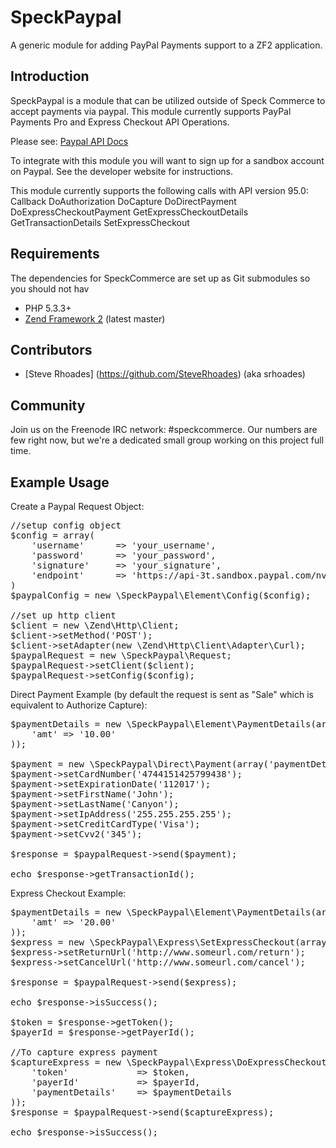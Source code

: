 SpeckPaypal
===========

A generic module for adding PayPal Payments support to a ZF2 application.


Introduction
------------

SpeckPaypal is a module that can be utilized outside of Speck Commerce to accept payments via paypal.
This module currently supports PayPal Payments Pro and Express Checkout API Operations.

Please see: [Paypal API Docs](https://cms.paypal.com/us/cgi-bin/?cmd=_render-content&content_ID=developer/howto_api_reference)

To integrate with this module you will want to sign up for a sandbox account on Paypal. See the developer website for instructions.

This module currently supports the following calls with API version 95.0:
Callback
DoAuthorization
DoCapture
DoDirectPayment
DoExpressCheckoutPayment
GetExpressCheckoutDetails
GetTransactionDetails
SetExpressCheckout

Requirements
------------

The dependencies for SpeckCommerce are set up as Git submodules so you should not hav

* PHP 5.3.3+
* [Zend Framework 2](https://github.com/zendframework/zf2) (latest master)


Contributors
------------

* [Steve Rhoades] (https://github.com/SteveRhoades) (aka srhoades)


Community
---------

Join us on the Freenode IRC network: #speckcommerce. Our numbers are few right
now, but we're a dedicated small group working on this project full time.


Example Usage
-------------

Create a Paypal Request Object:
<pre>
//setup config object
$config = array(
    'username'      => 'your_username',
    'password'      => 'your_password',
    'signature'     => 'your_signature',
    'endpoint'      => 'https://api-3t.sandbox.paypal.com/nvp' //this is sandbox endpoint
)
$paypalConfig = new \SpeckPaypal\Element\Config($config);

//set up http client
$client = new \Zend\Http\Client;
$client->setMethod('POST');
$client->setAdapter(new \Zend\Http\Client\Adapter\Curl);
$paypalRequest = new \SpeckPaypal\Request;
$paypalRequest->setClient($client);
$paypalRequest->setConfig($config);
</pre>

Direct Payment Example (by default the request is sent as "Sale" which is equivalent to Authorize Capture):
<pre>
$paymentDetails = new \SpeckPaypal\Element\PaymentDetails(array(
    'amt' => '10.00'
));

$payment = new \SpeckPaypal\Direct\Payment(array('paymentDetails' => $paymentDetails));
$payment->setCardNumber('4744151425799438');
$payment->setExpirationDate('112017');
$payment->setFirstName('John');
$payment->setLastName('Canyon');
$payment->setIpAddress('255.255.255.255');
$payment->setCreditCardType('Visa');
$payment->setCvv2('345');

$response = $paypalRequest->send($payment);

echo $response->getTransactionId();
</pre>

Express Checkout Example:
<pre>
$paymentDetails = new \SpeckPaypal\Element\PaymentDetails(array(
    'amt' => '20.00'
));
$express = new \SpeckPaypal\Express\SetExpressCheckout(array('paymentDetails' => $paymentDetails));
$express->setReturnUrl('http://www.someurl.com/return');
$express->setCancelUrl('http://www.someurl.com/cancel');

$response = $paypalRequest->send($express);

echo $response->isSuccess();

$token = $response->getToken();
$payerId = $response->getPayerId();

//To capture express payment
$captureExpress = new \SpeckPaypal\Express\DoExpressCheckoutPayment(array(
    'token'             => $token,
    'payerId'           => $payerId,
    'paymentDetails'    => $paymentDetails
));
$response = $paypalRequest->send($captureExpress);

echo $response->isSuccess();
</pre>
